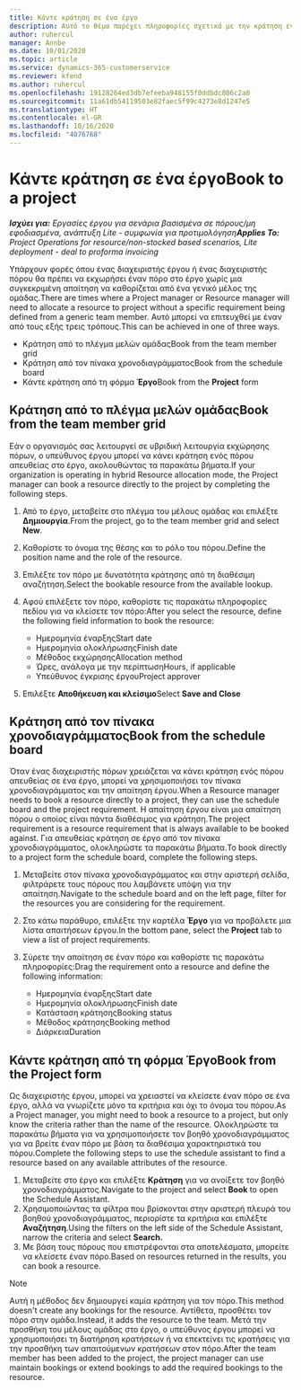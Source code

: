 ```yaml
---
title: Κάντε κράτηση σε ένα έργο
description: Αυτό το θέμα παρέχει πληροφορίες σχετικά με την κράτηση ενός πόρου για ένα έργο.
author: ruhercul
manager: Annbe
ms.date: 10/01/2020
ms.topic: article
ms.service: dynamics-365-customerservice
ms.reviewer: kfend
ms.author: ruhercul
ms.openlocfilehash: 19128264ed3db7efeeba948155f0ddbdc806c2a0
ms.sourcegitcommit: 11a61db54119503e82faec5f99c4273e8d1247e5
ms.translationtype: HT
ms.contentlocale: el-GR
ms.lasthandoff: 10/16/2020
ms.locfileid: "4076768"
---
```

# <a name="book-to-a-project"></a><span data-ttu-id="c2a42-103">Κάντε κράτηση σε ένα έργο</span><span class="sxs-lookup"><span data-stu-id="c2a42-103">Book to a project</span></span>

<span data-ttu-id="c2a42-104">_**Ισχύει για:** Εργασίες έργου για σενάρια βασισμένα σε πόρους/μη εφοδιασμένα, ανάπτυξη Lite - συμφωνία για προτιμολόγηση_</span><span class="sxs-lookup"><span data-stu-id="c2a42-104">_**Applies To:** Project Operations for resource/non-stocked based scenarios, Lite deployment - deal to proforma invoicing_</span></span>

<span data-ttu-id="c2a42-105">Υπάρχουν φορές όπου ένας διαχειριστής έργου ή ένας διαχειριστής πόρου θα πρέπει να εκχωρήσει έναν πόρο στο έργο χωρίς μια συγκεκριμένη απαίτηση να καθορίζεται από ένα γενικό μέλος της ομάδας.</span><span class="sxs-lookup"><span data-stu-id="c2a42-105">There are times where a Project manager or Resource manager will need to allocate a resource to project without a specific requirement being defined from a generic team member.</span></span> <span data-ttu-id="c2a42-106">Αυτό μπορεί να επιτευχθεί με έναν από τους εξής τρεις τρόπους.</span><span class="sxs-lookup"><span data-stu-id="c2a42-106">This can be achieved in one of three ways.</span></span>

- <span data-ttu-id="c2a42-107">Κράτηση από το πλέγμα μελών ομάδας</span><span class="sxs-lookup"><span data-stu-id="c2a42-107">Book from the team member grid</span></span>
- <span data-ttu-id="c2a42-108">Κράτηση από τον πίνακα χρονοδιαγράμματος</span><span class="sxs-lookup"><span data-stu-id="c2a42-108">Book from the schedule board</span></span>
- <span data-ttu-id="c2a42-109">Κάντε κράτηση από τη φόρμα **Έργο**</span><span class="sxs-lookup"><span data-stu-id="c2a42-109">Book from the **Project** form</span></span>

## <a name="book-from-the-team-member-grid"></a><span data-ttu-id="c2a42-110">Κράτηση από το πλέγμα μελών ομάδας</span><span class="sxs-lookup"><span data-stu-id="c2a42-110">Book from the team member grid</span></span>

<span data-ttu-id="c2a42-111">Εάν ο οργανισμός σας λειτουργεί σε υβριδική λειτουργία εκχώρησης πόρων, ο υπεύθυνος έργου μπορεί να κάνει κράτηση ενός πόρου απευθείας στο έργο, ακολουθώντας τα παρακάτω βήματα.</span><span class="sxs-lookup"><span data-stu-id="c2a42-111">If your organization is operating in hybrid Resource allocation mode, the Project manager can book a resource directly to the project by completing the following steps.</span></span>

1. <span data-ttu-id="c2a42-112">Από το έργο, μεταβείτε στο πλέγμα του μέλους ομάδας και επιλέξτε **Δημιουργία**.</span><span class="sxs-lookup"><span data-stu-id="c2a42-112">From the project, go to the team member grid and select **New**.</span></span>
2. <span data-ttu-id="c2a42-113">Καθορίστε το όνομα της θέσης και το ρόλο του πόρου.</span><span class="sxs-lookup"><span data-stu-id="c2a42-113">Define the position name and the role of the resource.</span></span>
3. <span data-ttu-id="c2a42-114">Επιλέξτε τον πόρο με δυνατότητα κράτησης από τη διαθέσιμη αναζήτηση.</span><span class="sxs-lookup"><span data-stu-id="c2a42-114">Select the bookable resource from the available lookup.</span></span>
4. <span data-ttu-id="c2a42-115">Αφού επιλέξετε τον πόρο, καθορίστε τις παρακάτω πληροφορίες πεδίου για να κλείσετε τον πόρο:</span><span class="sxs-lookup"><span data-stu-id="c2a42-115">After you select the resource, define the following field information to book the resource:</span></span>

    - <span data-ttu-id="c2a42-116">Ημερομηνία έναρξης</span><span class="sxs-lookup"><span data-stu-id="c2a42-116">Start date</span></span>
    - <span data-ttu-id="c2a42-117">Ημερομηνία ολοκλήρωσης</span><span class="sxs-lookup"><span data-stu-id="c2a42-117">Finish date</span></span>
    - <span data-ttu-id="c2a42-118">Μέθοδος εκχώρησης</span><span class="sxs-lookup"><span data-stu-id="c2a42-118">Allocation method</span></span>
    - <span data-ttu-id="c2a42-119">Ώρες, ανάλογα με την περίπτωση</span><span class="sxs-lookup"><span data-stu-id="c2a42-119">Hours, if applicable</span></span>
    - <span data-ttu-id="c2a42-120">Υπεύθυνος έγκρισης έργου</span><span class="sxs-lookup"><span data-stu-id="c2a42-120">Project approver</span></span>

6. <span data-ttu-id="c2a42-121">Επιλέξτε **Αποθήκευση και κλείσιμο**</span><span class="sxs-lookup"><span data-stu-id="c2a42-121">Select **Save and Close**</span></span>

## <a name="book-from-the-schedule-board"></a><span data-ttu-id="c2a42-122">Κράτηση από τον πίνακα χρονοδιαγράμματος</span><span class="sxs-lookup"><span data-stu-id="c2a42-122">Book from the schedule board</span></span>

<span data-ttu-id="c2a42-123">Όταν ένας διαχειριστής πόρων χρειάζεται να κάνει κράτηση ενός πόρου απευθείας σε ένα έργο, μπορεί να χρησιμοποιήσει τον πίνακα χρονοδιαγράμματος και την απαίτηση έργου.</span><span class="sxs-lookup"><span data-stu-id="c2a42-123">When a Resource manager needs to book a resource directly to a project, they can use the schedule board and the project requirement.</span></span> <span data-ttu-id="c2a42-124">Η απαίτηση έργου είναι μια απαίτηση πόρου ο οποίος είναι πάντα διαθέσιμος για κράτηση.</span><span class="sxs-lookup"><span data-stu-id="c2a42-124">The project requirement is a resource requirement that is always available to be booked against.</span></span> <span data-ttu-id="c2a42-125">Για απευθείας κράτηση σε έργο από τον πίνακα χρονοδιαγράμματος, ολοκληρώστε τα παρακάτω βήματα.</span><span class="sxs-lookup"><span data-stu-id="c2a42-125">To book directly to a project form the schedule board, complete the following steps.</span></span>

1. <span data-ttu-id="c2a42-126">Μεταβείτε στον πίνακα χρονοδιαγράμματος και στην αριστερή σελίδα, φιλτράρετε τους πόρους που λαμβάνετε υπόψη για την απαίτηση.</span><span class="sxs-lookup"><span data-stu-id="c2a42-126">Navigate to the schedule board and on the left page, filter for the resources you are considering for the requirement.</span></span>
2. <span data-ttu-id="c2a42-127">Στο κάτω παράθυρο, επιλέξτε την καρτέλα **Έργο** για να προβάλετε μια λίστα απαιτήσεων έργου.</span><span class="sxs-lookup"><span data-stu-id="c2a42-127">In the bottom pane, select the **Project** tab to view a list of project requirements.</span></span>
3. <span data-ttu-id="c2a42-128">Σύρετε την απαίτηση σε έναν πόρο και καθορίστε τις παρακάτω πληροφορίες:</span><span class="sxs-lookup"><span data-stu-id="c2a42-128">Drag the requirement onto a resource and define the following information:</span></span>

    - <span data-ttu-id="c2a42-129">Ημερομηνία έναρξης</span><span class="sxs-lookup"><span data-stu-id="c2a42-129">Start date</span></span>
    - <span data-ttu-id="c2a42-130">Ημερομηνία ολοκλήρωσης</span><span class="sxs-lookup"><span data-stu-id="c2a42-130">Finish date</span></span>
    - <span data-ttu-id="c2a42-131">Κατάσταση κράτησης</span><span class="sxs-lookup"><span data-stu-id="c2a42-131">Booking status</span></span>
    - <span data-ttu-id="c2a42-132">Μέθοδος κράτησης</span><span class="sxs-lookup"><span data-stu-id="c2a42-132">Booking method</span></span>
    - <span data-ttu-id="c2a42-133">Διάρκεια</span><span class="sxs-lookup"><span data-stu-id="c2a42-133">Duration</span></span>

## <a name="book-from-the-project-form"></a><span data-ttu-id="c2a42-134">Κάντε κράτηση από τη φόρμα Έργο</span><span class="sxs-lookup"><span data-stu-id="c2a42-134">Book from the Project form</span></span>

<span data-ttu-id="c2a42-135">Ως διαχειριστής έργου, μπορεί να χρειαστεί να κλείσετε έναν πόρο σε ένα έργο, αλλά να γνωρίζετε μόνο τα κριτήρια και όχι το όνομα του πόρου.</span><span class="sxs-lookup"><span data-stu-id="c2a42-135">As a Project manager, you might need to book a resource to a project, but only know the criteria rather than the name of the resource.</span></span> <span data-ttu-id="c2a42-136">Ολοκληρώστε τα παρακάτω βήματα για να χρησιμοποιήσετε τον βοηθό χρονοδιαγράμματος για να βρείτε έναν πόρο με βάση τα διαθέσιμα χαρακτηριστικά του πόρου.</span><span class="sxs-lookup"><span data-stu-id="c2a42-136">Complete the following steps to use the schedule assistant to find a resource based on any available attributes of the resource.</span></span> 

1. <span data-ttu-id="c2a42-137">Μεταβείτε στο έργο και επιλέξτε **Κράτηση** για να ανοίξετε τον βοηθό χρονοδιαγράμματος.</span><span class="sxs-lookup"><span data-stu-id="c2a42-137">Navigate to the project and select **Book** to open the Schedule Assistant.</span></span>
2. <span data-ttu-id="c2a42-138">Χρησιμοποιώντας τα φίλτρα που βρίσκονται στην αριστερή πλευρά του βοηθού χρονοδιαγράμματος, περιορίστε τα κριτήρια και επιλέξτε **Αναζήτηση**.</span><span class="sxs-lookup"><span data-stu-id="c2a42-138">Using the filters on the left side of the Schedule Assistant, narrow the criteria and select **Search.**</span></span>
3. <span data-ttu-id="c2a42-139">Με βάση τους πόρους που επιστρέφονται στα αποτελέσματα, μπορείτε να κλείσετε έναν πόρο.</span><span class="sxs-lookup"><span data-stu-id="c2a42-139">Based on resources returned in the results, you can book a resource.</span></span>

> [!NOTE]
> <span data-ttu-id="c2a42-140">Αυτή η μέθοδος δεν δημιουργεί καμία κράτηση για τον πόρο.</span><span class="sxs-lookup"><span data-stu-id="c2a42-140">This method doesn't create any bookings for the resource.</span></span> <span data-ttu-id="c2a42-141">Αντίθετα, προσθέτει τον πόρο στην ομάδα.</span><span class="sxs-lookup"><span data-stu-id="c2a42-141">Instead, it adds the resource to the team.</span></span> <span data-ttu-id="c2a42-142">Μετά την προσθήκη του μέλους ομάδας στο έργο, ο υπεύθυνος έργου μπορεί να χρησιμοποιήσει τη διατήρηση κρατήσεων ή να επεκτείνει τις κρατήσεις για την προσθήκη των απαιτούμενων κρατήσεων στον πόρο.</span><span class="sxs-lookup"><span data-stu-id="c2a42-142">After the team member has been added to the project, the project manager can use maintain bookings or extend bookings to add the required bookings to the resource.</span></span>
